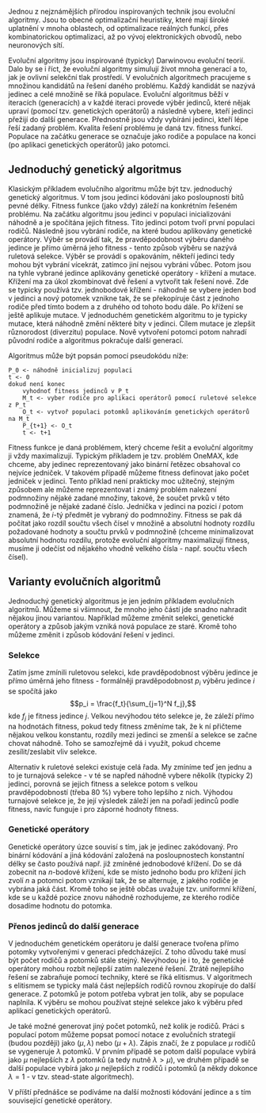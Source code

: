 Jednou z nejznámějších přírodou inspirovaných technik jsou evoluční algoritmy. Jsou to obecné optimalizační heuristiky, které mají široké uplatnění v mnoha oblastech, od optimalizace reálných funkcí, přes kombinatorickou optimalizaci, až po vývoj elektronických obvodů, nebo neuronových sítí.

Evoluční algoritmy jsou inspirované (typicky) Darwinovou evoluční teorií. Dalo by se i říct, že evoluční algoritmy simulují život mnoha generací a to, jak je ovlivní selekční tlak prostředí. V evolučních algoritmech pracujeme s množinou kandidátů na řešení daného problému. Každý kandidát se nazývá jedinec a celé množině se říká populace. Evoluční algoritmus běží v iteracích (generacích) a v každé iteraci provede výběr jedinců, které nějak upraví (pomocí tzv. genetických operátorů) a následně vybere, kteří jedinci přežijí do další generace. Přednostně jsou vždy vybíráni jedinci, kteří lépe řeší zadaný problém. Kvalita řešení problému je daná tzv. fitness funkcí. Populace na začátku generace se označuje jako rodiče a populace na konci (po aplikaci genetických operátorů) jako potomci. 

## Jednoduchý genetický algoritmus

Klasickým příkladem evolučního algoritmu může být tzv. jednoduchý genetický algoritmus. V tom jsou jedinci kódováni jako posloupnosti bitů pevné délky. Fitness funkce (jako vždy) záleží na konkrétním řešeném problému. Na začátku algoritmu jsou jedinci v populaci inicializováni náhodně a je spočítána jejich fitness. Tito jedinci potom tvoří první populaci rodičů. Následně jsou vybrání rodiče, na které budou aplikovány genetické operátory. Výběr se provádí tak, že pravděpodobnost výběru daného jedince je přímo úměrná jeho fitness - tento způsob výběru se nazývá ruletová selekce. Výběr se provádí s opakováním, někteří jedinci tedy mohou být vybrání vícekrát, zatímco jiní nejsou vybráni vůbec. Potom jsou na tyhle vybrané jedince aplikovány genetické operátory - křížení  a mutace. Křížení ma za úkol zkombinovat dvě řešení a vytvořit tak řešení nové. Zde se typicky používá tzv. jednobodové křížení - náhodně se vybere jeden bod v jedinci a nový potomek vznikne tak, že se překopíruje část z jednoho rodiče před tímto bodem a z druhého od tohoto bodu dále. Po křížení se ještě aplikuje mutace. V jednoduchém genetickém algoritmu to je typicky mutace, která náhodně změní některé bity v jedinci. Cílem mutace je zlepšit různorodost (diverzitu) populace. Nově vytvoření potomci potom nahradí původní rodiče a algoritmus pokračuje další generací. 

Algoritmus může být popsán pomocí pseudokódu níže:

    P_0 <- náhodně inicializuj populaci
    t <- 0
    dokud není konec
        vyhodnoť fitness jedinců v P_t
        M_t <- vyber rodiče pro aplikaci operátorů pomocí ruletové selekce z P_t
        O_t <- vytvoř populaci potomků aplikováním genetických operátorů na M_t
        P_{t+1} <- O_t
        t <- t+1

Fitness funkce je daná problémem, který chceme řešit a evoluční algoritmy ji vždy maximalizují. Typickým příkladem je tzv. problém OneMAX, kde chceme, aby jedinec reprezentovaný jako binární řetězec obsahoval co nejvíce jedniček. V takovém případě můžeme fitness definovat jako počet jedniček v jedinci. Tento příklad není prakticky moc užitečný, stejným způsobem ale můžeme reprezentovat i známý problém nalezení podmnožiny nějaké zadané množiny, takové, že součet prvků v této podmnožině je nějaké zadané číslo. Jednička v jedinci na pozici $i$ potom znamená, že $i$-tý předmět je vybraný do podmnožiny. Fitness se pak dá počítat jako rozdíl součtu všech čísel v množině a absolutní hodnoty rozdílu požadované hodnoty a součtu prvků v podmnožině (chceme minimalizovat absolutní hodnotu rozdílu, protože evoluční algoritmy maximalizují fitness, musíme ji odečíst od nějakého vhodně velkého čísla - např. součtu všech čísel).

## Varianty evolučních algoritmů

Jednoduchý genetický algoritmus je jen jedním příkladem evolučních algoritmů. Můžeme si všimnout, že mnoho jeho částí jde snadno nahradit nějakou jinou variantou. Například můžeme změnit selekci, genetické operátory a způsob jakým vzniká nová populace ze staré. Kromě toho můžeme změnit i způsob kódování řešení v jedinci.

### Selekce

Zatím jsme zmínili ruletovou selekci, kde pravděpodobnost výběru jedince je přímo úměrná jeho fitness - formálněji pravděpodobnost $p_i$ výběru jedince $i$ se spočítá jako $$p_i = \frac{f_t}{\sum_{j=1}^N f_j},$$ kde $f_j$ je fitness jedince $j$. Velkou nevýhodou této selekce je, že záleží přímo na hodnotách fitness, pokud tedy fitness změníme tak, že k ní přičteme nějakou velkou konstantu, rozdíly mezi jedinci se zmenší a selekce se začne chovat náhodně. Toho se samozřejmě dá i využít, pokud chceme zesílit/zeslabit vliv selekce. 

Alternativ k ruletové selekci existuje celá řada. My zmíníme teď jen jednu a to je turnajová selekce - v té se napřed náhodně vybere několik (typicky 2) jedinci, porovná se jejich fitness a selekce potom s velkou pravděpodobností (třeba 80 %) vybere toho lepšího z nich. Výhodou turnajové selekce je, že její výsledek záleží jen na pořadí jedinců podle fitness, navíc funguje i pro záporné hodnoty fitness.

### Genetické operátory

Genetické operátory úzce souvisí s tím, jak je jedinec zakódovaný. Pro binární kódování a jiná kódování založená na posloupnostech konstantní délky se často používá např. již zmíněné jednobodové křížení. Do se dá zobecnit na $n$-bodové křížení, kde se místo jednoho bodu pro křížení jich zvolí $n$ a potomci potom vznikají tak, že se alternuje, z jakého rodiče je vybrána jaká část. Kromě toho se ještě občas uvažuje tzv. uniformní křížení, kde se u každé pozice znovu náhodně rozhodujeme, ze kterého rodiče dosadíme hodnotu do potomka.

### Přenos jedinců do další generace

V jednoduchém genetickém operátoru je další generace tvořena přímo potomky vytvořenými v generaci předcházející. Z toho důvodu také musí být počet rodičů a potomků stále stejný. Nevýhodou je i to, že genetické operátory mohou rozbít nejlepší zatím nalezené řešení. Ztrátě nejlepšího řešení se zabraňuje pomocí techniky, které se říká elitismus. V algoritmech s elitismem se typicky malá část nejlepších rodičů rovnou zkopíruje do další generace. Z potomků je potom potřeba vybrat jen tolik, aby se populace naplnila. K výběru se mohou používat stejné selekce jako k výběru před aplikací genetických operátorů.

Je také možné generovat jiný počet potomků, než kolik je rodičů. Práci s populací potom můžeme popsat pomocí notace z evolučních strategií (budou později) jako $(\mu, \lambda)$ nebo $(\mu + \lambda)$. Zápis značí, že z populace $\mu$ rodičů se vygeneruje $\lambda$ potomků. V prvním případě se potom další populace vybírá jako $\mu$ nejlepších z $\lambda$ potomků (a tedy nutně $\lambda > \mu$), ve druhém případě se další populace vybírá jako $\mu$ nejlepších z rodičů i potomků (a někdy dokonce $\lambda = 1$ - v tzv. stead-state algoritmech).

V příští přednášce se podíváme na další možnosti kódování jedince a s tím související genetické operátory.
